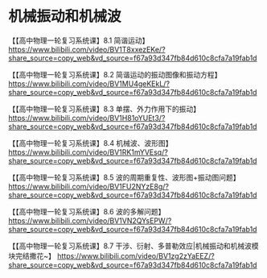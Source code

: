 # 机械振动和机械波

【【高中物理一轮复习系统课】8.1 简谐运动】 https://www.bilibili.com/video/BV1T8xxezEKe/?share_source=copy_web&vd_source=f67a93d347fb84d610c8cfa7a19fab1d

【【高中物理一轮复习系统课】8.2 简谐运动的振动图像和振动方程】 https://www.bilibili.com/video/BV1MU4geKEkL/?share_source=copy_web&vd_source=f67a93d347fb84d610c8cfa7a19fab1d

【【高中物理一轮复习系统课】8.3 单摆、外力作用下的振动】 https://www.bilibili.com/video/BV1H81oYUEt3/?share_source=copy_web&vd_source=f67a93d347fb84d610c8cfa7a19fab1d

【【高中物理一轮复习系统课】8.4 机械波、波形图】 https://www.bilibili.com/video/BV1RK1mYVEsq/?share_source=copy_web&vd_source=f67a93d347fb84d610c8cfa7a19fab1d

【【高中物理一轮复习系统课】8.5 波的周期重复性、波形图+振动图问题】 https://www.bilibili.com/video/BV1FU2NYzE8g/?share_source=copy_web&vd_source=f67a93d347fb84d610c8cfa7a19fab1d

【【高中物理一轮复习系统课】8.6 波的多解问题】 https://www.bilibili.com/video/BV1VN2QYsEPW/?share_source=copy_web&vd_source=f67a93d347fb84d610c8cfa7a19fab1d

【【高中物理一轮复习系统课】8.7 干涉、衍射、多普勒效应|机械振动和机械波模块完结撒花~】 https://www.bilibili.com/video/BV1zg2zYaEEZ/?share_source=copy_web&vd_source=f67a93d347fb84d610c8cfa7a19fab1d



